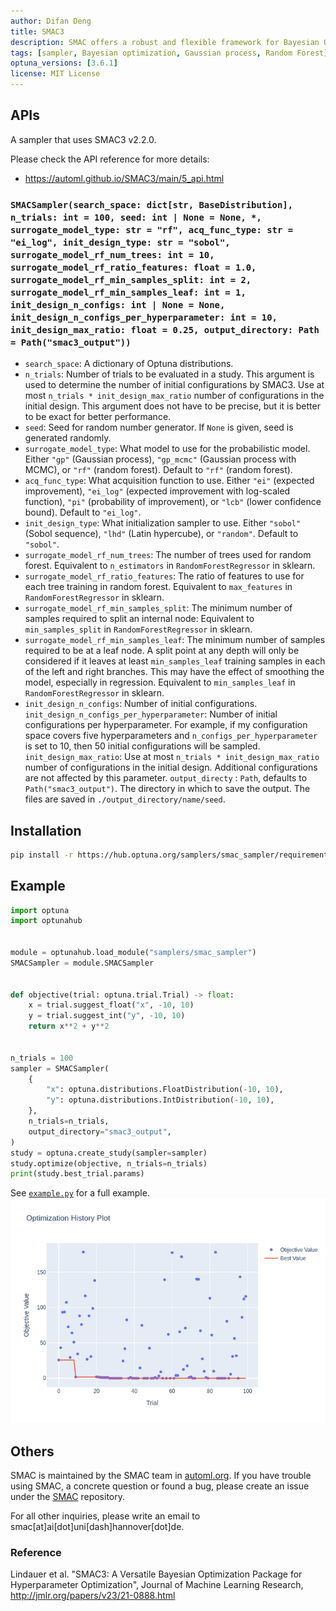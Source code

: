 ```yaml
---
author: Difan Deng
title: SMAC3
description: SMAC offers a robust and flexible framework for Bayesian Optimization to support users in determining well-performing hyperparameter configurations for their (Machine Learning) algorithms, datasets and applications at hand. The main core consists of Bayesian Optimization in combination with an aggressive racing mechanism to efficiently decide which of two configurations performs better.
tags: [sampler, Bayesian optimization, Gaussian process, Random Forest]
optuna_versions: [3.6.1]
license: MIT License
---
```


## APIs

A sampler that uses SMAC3 v2.2.0.

Please check the API reference for more details:

- https://automl.github.io/SMAC3/main/5_api.html

### `SMACSampler(search_space: dict[str, BaseDistribution], n_trials: int = 100, seed: int | None = None, *, surrogate_model_type: str = "rf", acq_func_type: str = "ei_log", init_design_type: str = "sobol", surrogate_model_rf_num_trees: int = 10, surrogate_model_rf_ratio_features: float = 1.0, surrogate_model_rf_min_samples_split: int = 2, surrogate_model_rf_min_samples_leaf: int = 1, init_design_n_configs: int | None = None, init_design_n_configs_per_hyperparameter: int = 10, init_design_max_ratio: float = 0.25, output_directory: Path = Path("smac3_output"))`

- `search_space`: A dictionary of Optuna distributions.
- `n_trials`: Number of trials to be evaluated in a study. This argument is used to determine the number of initial configurations by SMAC3. Use at most `n_trials * init_design_max_ratio` number of configurations in the initial design. This argument does not have to be precise, but it is better to be exact for better performance.
- `seed`: Seed for random number generator. If `None` is given, seed is generated randomly.
- `surrogate_model_type`: What model to use for the probabilistic model. Either `"gp"` (Gaussian process), `"gp_mcmc"` (Gaussian process with MCMC), or `"rf"` (random forest). Default to `"rf"` (random forest).
- `acq_func_type`: What acquisition function to use. Either `"ei"` (expected improvement), `"ei_log"` (expected improvement with log-scaled function), `"pi"` (probability of improvement), or `"lcb"` (lower confidence bound). Default to `"ei_log"`.
- `init_design_type`: What initialization sampler to use. Either `"sobol"` (Sobol sequence), `"lhd"` (Latin hypercube), or `"random"`. Default to `"sobol"`.
- `surrogate_model_rf_num_trees`: The number of trees used for random forest. Equivalent to `n_estimators` in `RandomForestRegressor` in sklearn.
- `surrogate_model_rf_ratio_features`: The ratio of features to use for each tree training in random forest. Equivalent to `max_features` in `RandomForestRegressor` in sklearn.
- `surrogate_model_rf_min_samples_split`: The minimum number of samples required to split an internal node: Equivalent to `min_samples_split` in `RandomForestRegressor` in sklearn.
- `surrogate_model_rf_min_samples_leaf`: The minimum number of samples required to be at a leaf node. A split point at any depth will only be considered if it leaves at least `min_samples_leaf` training samples in each of the left and right branches. This may have the effect of smoothing the model, especially in regression. Equivalent to `min_samples_leaf` in `RandomForestRegressor` in sklearn.
- `init_design_n_configs`: Number of initial configurations.
  `init_design_n_configs_per_hyperparameter`: Number of initial configurations per hyperparameter. For example, if my configuration space covers five hyperparameters and `n_configs_per_hyperparameter` is set to 10, then 50 initial configurations will be sampled.
  `init_design_max_ratio`: Use at most `n_trials * init_design_max_ratio` number of configurations in the initial design. Additional configurations are not affected by this parameter.
  `output_directy` : `Path`, defaults to `Path("smac3_output")`. The directory in which to save the output. The files are saved in `./output_directory/name/seed`.

## Installation

```bash
pip install -r https://hub.optuna.org/samplers/smac_sampler/requirements.txt
```

## Example

```python
import optuna
import optunahub


module = optunahub.load_module("samplers/smac_sampler")
SMACSampler = module.SMACSampler


def objective(trial: optuna.trial.Trial) -> float:
    x = trial.suggest_float("x", -10, 10)
    y = trial.suggest_int("y", -10, 10)
    return x**2 + y**2


n_trials = 100
sampler = SMACSampler(
    {
        "x": optuna.distributions.FloatDistribution(-10, 10),
        "y": optuna.distributions.IntDistribution(-10, 10),
    },
    n_trials=n_trials,
    output_directory="smac3_output",
)
study = optuna.create_study(sampler=sampler)
study.optimize(objective, n_trials=n_trials)
print(study.best_trial.params)
```

See [`example.py`](https://github.com/optuna/optunahub-registry/blob/main/package/samplers/smac_sampler/example.py) for a full example.
![History Plot](images/smac_sampler_history.png "History Plot")

## Others

SMAC is maintained by the SMAC team in [automl.org](https://www.automl.org/). If you have trouble using SMAC, a concrete question or found a bug, please create an issue under the [SMAC](https://github.com/automl/SMAC3) repository.

For all other inquiries, please write an email to smac\[at\]ai\[dot\]uni\[dash\]hannover\[dot\]de.

### Reference

Lindauer et al. "SMAC3: A Versatile Bayesian Optimization Package for Hyperparameter Optimization", Journal of Machine Learning Research, http://jmlr.org/papers/v23/21-0888.html

